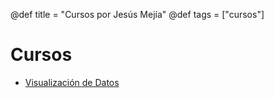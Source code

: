 @def title = "Cursos por Jesús Mejía"
@def tags = ["cursos"]

# Cursos

- [Visualización de Datos](/visualizaciondedatos)
